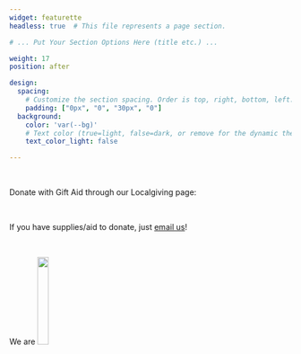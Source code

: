 ```yaml
---
widget: featurette
headless: true  # This file represents a page section.

# ... Put Your Section Options Here (title etc.) ...

weight: 17
position: after

design:
  spacing:
    # Customize the section spacing. Order is top, right, bottom, left.
    padding: ["0px", "0", "30px", "0"]
  background:
    color: 'var(--bg)'
    # Text color (true=light, false=dark, or remove for the dynamic theme color).
    text_color_light: false

---
```


</br>

Donate with Gift Aid through our Localgiving page:
<div style="text-align: center">
<script type="text/javascript" src="https://localgiving.org/js/embed.js"> </script>
<script type="text/javascript"> EMB.init(["35734","170","60"]); EMB.render(); </script>
</div>

</br>

If you have supplies/aid to donate, just <a href="mailto:sunflowerswales@gmail.com"><i class="fa-solid fa-envelope"></i> email us</a>!

</br>


We are <a href="https://www.scvs.org.uk/membership" target="_blank"><img src="uploads/SCVS.jpg" width="20%" style="display: inline;"></a>

</br>

